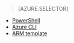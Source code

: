 <!-- not suitable for Mooncake -->

> [AZURE.SELECTOR]
- [PowerShell](/documentation/articles/virtual-networks-create-vnet-arm-ps)
- [Azure CLI](/documentation/articles/virtual-networks-create-vnet-arm-cli)
- [ARM template](/documentation/articles/virtual-networks-create-vnet-arm-template-click)